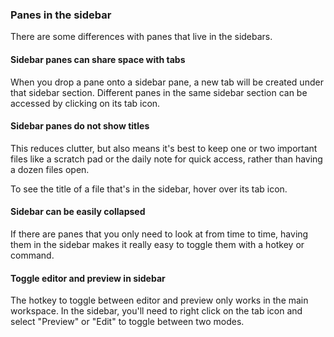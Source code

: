 ### Panes in the sidebar

There are some differences with panes that live in the sidebars.

#### Sidebar panes can share space with tabs

When you drop a pane onto a sidebar pane, a new tab will be created under that sidebar section. Different panes in the same sidebar section can be accessed by clicking on its tab icon.

#### Sidebar panes do not show titles

This reduces clutter, but also means it's best to keep one or two important files like a scratch pad or the daily note for quick access, rather than having a dozen files open.

To see the title of a file that's in the sidebar, hover over its tab icon.

#### Sidebar can be easily collapsed

If there are panes that you only need to look at from time to time, having them in the sidebar makes it really easy to toggle them with a hotkey or command.

#### Toggle editor and preview in sidebar

The hotkey to toggle between editor and preview only works in the main workspace. In the sidebar, you'll need to right click on the tab icon and select "Preview" or "Edit" to toggle between two modes.